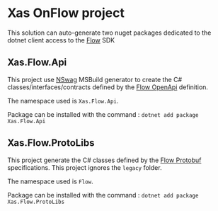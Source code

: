 # Xas OnFlow project

This solution can auto-generate two nuget packages dedicated to the dotnet client access to the [Flow](https://onflow.org) SDK

## Xas.Flow.Api

This project use [NSwag](https://github.com/RicoSuter/NSwag) MSBuild generator to create the C# classes/interfaces/contracts defined by the [Flow OpenApi](https://github.com/onflow/flow/tree/master/openapi) definition.

The namespace used is `Xas.Flow.Api`.

Package can be installed with the command : `dotnet add package Xas.Flow.Api`

## Xas.Flow.ProtoLibs

This project generate the C# classes defined by the [Flow Protobuf](https://github.com/onflow/flow/tree/master/protobuf/flow) specifications. This project ignores the `legacy` folder.

The namespace used is `Flow`.

Package can be installed with the command : `dotnet add package Xas.Flow.ProtoLibs`
